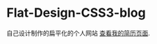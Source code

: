 # Flat-Design-CSS3-blog
自己设计制作的扁平化的个人网站
[查看我的简历页面](https://react.jokcy.me/book/update/expiration-time.html).
